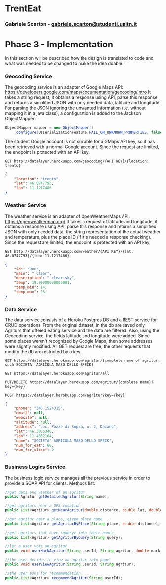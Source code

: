 # TrentEat
### Gabriele Scarton - gabriele.scarton@studenti.unitn.it

# Phase 3 - Implementation
In this section will be described how the design is translated to code and what was needed to be changed to make the idea doable.

### Geocoding Service
The geocoding service is an adapter of Google Maps API: https://developers.google.com/maps/documentation/geocoding/intro
It takes a string request, it obtains a response using API, parse this response and returns a simplified JSON with only needed data, latitude and longitude. For parsing the JSON ignoring the unwanted information (i.e. without mapping it in a java class), a configuration is added to the Jackson ObjectMapper:
```java
ObjectMapper mapper = new ObjectMapper()
	.configure(DeserializationFeature.FAIL_ON_UNKNOWN_PROPERTIES, false);
```
The student Google account is not suitable for a GMaps API key, so it has been retrieved with a normal Google account. Since the request are limited, the endpoint is protected with an API key.
```
GET http://datalayer.herokuapp.com/geocoding/{API KEY}/{location: trento}
```
```json
{
    "location": "trento",
    "lat": 46.0747793,
    "lon": 11.1217486
}
```
### Weather Service
The weather service is an adapter of OpenWeatherMaps API: https://openweathermap.org/
It takes a request of latitude and longitude, it obtains a response using API, parse this response and returns a simplified JSON with only needed data, the string representation of the actual weather and temperature, plus the place ID (if it's needed a response checking). Since the request are limited, the endpoint is protected with an API key.
```
GET http://datalayer.herokuapp.com/weather/{API KEY}/{lat: 46.0747793}/{lon: 11.1217486}
```
```json
{
    "id": "800",
    "main": " Clear",
    "description": " clear sky",
    "temp": 19.99000000000001,
    "temp_min": 14,
    "temp_max": 26
}
```
### Data Service
The data service consists of a Heroku Postgres DB and a REST service for CRUD operations. From the original dataset, in the db are saved only Agriturs that offered eating service and the data are filtered. Also, using the Geocoding service, the fields latitude and longitude were added. Since some places weren't recognized by Google Maps, then some addresses were slightly modified. All GET request are free, the other requests that modify the db are restricted by a key. 
```
GET https://datalayer.herokuapp.com/agritur/{complete name of agritur, such SOCIETA' AGRICOLA MASO DELLO SPECK}
```
```
GET https://datalayer.herokuapp.com/agritur/all
```
```
PUT/DELETE https://datalayer.herokuapp.com/agritur/{complete name}?key={key}
```
```
POST https://datalayer.herokuapp.com/agritur?key={key}
```
```json
{
    "phone": "340 1524315",
    "email": null,
    "website": null,
    "altitude": null,
    "address": "Loc. Pozze di Sopra, n. 2, Daiano",
    "lat": 46.3056346,
    "lon": 11.4362104,
    "name": "SOCIETA' AGRICOLA MASO DELLO SPECK",
    "num_for_eat": 60,
    "num_for_sleep": 0
}
```

### Business Logics Service
The business logic service manages all the previous service in order to provide a SOAP API for clients.
Methods list:
```java
//get data and weather of an agritur
public Agritur getDetailedAgritur(String name);

//get agriturs near a GPS location
public List<Agritur> getNearAgritur(double distance, double lat, double lon);

//get agritur near a place, given place name
public List<Agritur> getAgriturByPlace(String place, double distance);

//get agriturs that have <query> into their names
public List<Agritur> getAgriturByQuery(String query);

//let a user vote an agritur
public void userMarkAgritur(String userId, String agritur, double mark);

//the user decides to view an agritur info page
public void userViewAgritur(String userId, String agritur);

//the user asks for recommendation
public List<Agritur> recommendAgritur(String userId);
```
